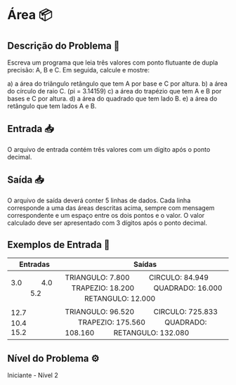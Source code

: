 # Área 📦

## Descrição do Problema 📝

Escreva um programa que leia três valores com ponto flutuante de dupla precisão: A, B e C. Em seguida, calcule e mostre:

a) a área do triângulo retângulo que tem A por base e C por altura.
b) a área do círculo de raio C. (pi = 3.14159)
c) a área do trapézio que tem A e B por bases e C por altura.
d) a área do quadrado que tem lado B.
e) a área do retângulo que tem lados A e B.

## Entrada 📥

O arquivo de entrada contém três valores com um dígito após o ponto decimal.

## Saída 📥

O arquivo de saída deverá conter 5 linhas de dados. Cada linha corresponde a uma das áreas descritas acima, sempre com mensagem correspondente e um espaço entre os dois pontos e o valor. O valor calculado deve ser apresentado com 3 dígitos após o ponto decimal.
## Exemplos de Entrada 🚀

| Entradas  | Saídas |
| ------------- | ------------- |
| 3.0ㅤㅤㅤ4.0ㅤㅤㅤ5.2 | TRIANGULO: 7.800ㅤㅤㅤCIRCULO: 84.949ㅤㅤㅤTRAPEZIO: 18.200ㅤㅤㅤQUADRADO: 16.000ㅤㅤㅤRETANGULO: 12.000 |
| 12.7ㅤㅤㅤ10.4ㅤㅤㅤ15.2 | TRIANGULO: 96.520ㅤㅤㅤCIRCULO: 725.833ㅤㅤㅤTRAPEZIO: 175.560ㅤㅤㅤQUADRADO: 108.160ㅤㅤㅤRETANGULO: 132.080 |

## Nível do Problema ⚙️

Iniciante - Nível 2

